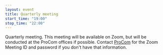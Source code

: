 ```yaml
---
layout: event
title: Quarterly meeting
start_time: "19:00"
stop_time: "22:00"
---
```


Quarterly meeting.  This meeting will be available on Zoom, but will be conducted at the ProCom offices if possible.  Contact [ProCom](/procom/) for the Zoom Meeting ID and password if you don't have that information.
